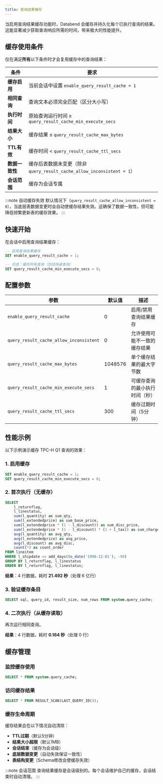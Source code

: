 ```yaml
---
title: 查询结果缓存
---
```


当启用查询结果缓存功能时，Databend 会缓存并持久化每个已执行查询的结果。这能显著减少获取查询响应所需的时间，带来极大的性能提升。

## 缓存使用条件

仅在满足**所有**以下条件时才会复用缓存中的查询结果：

| 条件 | 要求 |
|-----------|-------------|
| **缓存启用** | 当前会话中设置 `enable_query_result_cache = 1` |
| **相同查询** | 查询文本必须完全匹配（区分大小写） |
| **执行时间** | 原始查询运行时间 ≥ `query_result_cache_min_execute_secs` |
| **结果大小** | 缓存结果 ≤ `query_result_cache_max_bytes` |
| **TTL有效** | 缓存时间 < `query_result_cache_ttl_secs` |
| **数据一致性** | 缓存后表数据未变更（除非 `query_result_cache_allow_inconsistent = 1`） |
| **会话范围** | 缓存为会话专属 |

:::note 自动缓存失效
默认情况下（`query_result_cache_allow_inconsistent = 0`），当底层表数据变更时会自动使缓存结果失效。这确保了数据一致性，但可能降低频繁更新表的缓存效果。
:::

## 快速开始

在会话中启用查询结果缓存：

```sql
-- 启用查询结果缓存
SET enable_query_result_cache = 1;

-- 可选：缓存所有查询（包括快速查询）
SET query_result_cache_min_execute_secs = 0;
```

## 配置参数

| 参数 | 默认值 | 描述 |
|---------|---------|-------------|
| `enable_query_result_cache` | 0 | 启用/禁用查询结果缓存 |
| `query_result_cache_allow_inconsistent` | 0 | 允许使用可能不一致的缓存结果 |
| `query_result_cache_max_bytes` | 1048576 | 单个缓存结果的最大字节数 |
| `query_result_cache_min_execute_secs` | 1 | 可缓存查询的最小执行时间（秒） |
| `query_result_cache_ttl_secs` | 300 | 缓存过期时间（5分钟） |

## 性能示例

以下示例演示缓存 TPC-H Q1 查询的效果：

### 1. 启用缓存
```sql
SET enable_query_result_cache = 1;
SET query_result_cache_min_execute_secs = 0;
```

### 2. 首次执行（无缓存）
```sql
SELECT
    l_returnflag,
    l_linestatus,
    sum(l_quantity) as sum_qty,
    sum(l_extendedprice) as sum_base_price,
    sum(l_extendedprice * (1 - l_discount)) as sum_disc_price,
    sum(l_extendedprice * (1 - l_discount) * (1 + l_tax)) as sum_charge,
    avg(l_quantity) as avg_qty,
    avg(l_extendedprice) as avg_price,
    avg(l_discount) as avg_disc,
    count(*) as count_order
FROM lineitem
WHERE l_shipdate <= add_days(to_date('1998-12-01'), -90)
GROUP BY l_returnflag, l_linestatus
ORDER BY l_returnflag, l_linestatus;
```

**结果**：4 行数据，耗时 **21.492 秒**（处理 6 亿行）

### 3. 验证缓存条目
```sql
SELECT sql, query_id, result_size, num_rows FROM system.query_cache;
```

### 4. 二次执行（从缓存读取）
再次运行相同查询。

**结果**：4 行数据，耗时 **0.164 秒**（处理 0 行）

## 缓存管理

### 监控缓存使用
```sql
SELECT * FROM system.query_cache;
```

### 访问缓存结果
```sql
SELECT * FROM RESULT_SCAN(LAST_QUERY_ID());
```

### 缓存生命周期
缓存结果会在以下情况自动清除：
- **TTL过期**（默认5分钟）
- **结果大小超限**（默认1MB）
- **会话结束**（缓存为会话级）
- **底层数据变更**（自动失效保证一致性）
- **表结构变更**（Schema修改会使缓存失效）

:::note 会话范围
查询结果缓存是会话级别的。每个会话维护自己的缓存，会话结束时自动清理。
:::